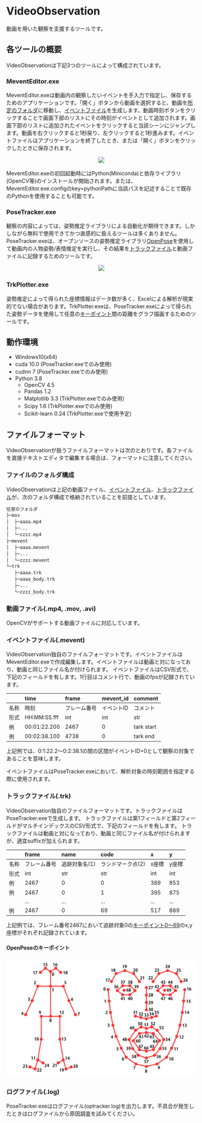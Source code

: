 # VideoObservation
動画を用いた観察を支援するツールです。

## 各ツールの概要
VideoObservationは下記3つのツールによって構成されています。
### MeventEditor.exe
MeventEditor.exeは動画内の観察したいイベントを手入力で指定し、保存するためのアプリケーションです。「開く」ボタンから動画を選択すると、動画を[所定のフォルダ](#ファイルのフォルダ構成)に移動し、[イベントファイル](#イベントファイルmevent)を生成します。動画時刻ボタンをクリックすることで画面下部のリストにその時刻がイベントとして追加されます。画面下部のリストに追加されたイベントをクリックすると当該シーンにジャンプします。動画を右クリックすると1秒戻り、左クリックすると1秒進みます。イベントファイルはアプリケーションを終了したとき、または「開く」ボタンをクリックしたときに保存されます。
<p align="center">
  <img src="https://user-images.githubusercontent.com/49755007/108160152-e259cb00-712b-11eb-8f64-98a5d811b043.png" width="500">
</p>
MeventEditor.exeの初回起動時にはPython(Miniconda)と依存ライブラリ(OpenCV等)のインストールが開始されます。または、MeventEditor.exe.configのkey=pythonPathに当該パスを記述することで既存のPythonを使用することも可能です。

### PoseTracker.exe
観察の内容によっては、姿勢推定ライブラリによる自動化が期待できます。しかしながら無料で使用できてかつ直感的に扱えるツールは多くありません。
PoseTracker.exeは、オープンソースの姿勢推定ライブラリ[OpenPose](https://github.com/CMU-Perceptual-Computing-Lab/openpose)を使用して動画内の人物姿勢/表情推定を実行し、その結果を[トラックファイル](#トラックファイル)と動画ファイルに記録するためのツールです。
<p align="center">
  <img src="https://user-images.githubusercontent.com/49755007/108652037-7a79fa80-7506-11eb-9d76-b53367db9d6e.png" width="600">
</p>

### TrkPlotter.exe
姿勢推定によって得られた座標情報はデータ数が多く、Excelによる解析が現実的でない場合があります。TrkPlotter.exeは、PoseTracker.exeによって得られた姿勢データを使用して任意の[キーポイント](#OpenPoseのキーポイント)間の距離をグラフ描画するためのツールです。

## 動作環境
- Windows10(x64)
- cuda 10.0 (PoseTracker.exeでのみ使用)
- cudnn 7 (PoseTracker.exeでのみ使用)
- Python 3.8
  - OpenCV 4.5
  - Pandas 1.2
  - Matplotlib 3.3 (TrkPlotter.exeでのみ使用)
  - Scipy 1.6 (TrkPlotter.exeでのみ使用)
  - Scikit-learn 0.24 (TrkPlotter.exeで使用予定)
  
## ファイルフォーマット
VideoObservationが扱うファイルフォーマットは次のとおりです。各ファイルを直接テキストエディタで編集する場合は、フォーマットに注意してください。

### ファイルのフォルダ構成
VideoObservationは上記の動画ファイル、[イベントファイル](#イベントファイルmevent)、[トラックファイル](#トラックファイルtrk)が、次のフォルダ構成で格納されていることを前提としています。

```bash
任意のフォルダ
├─mov
│  ├─aaaa.mp4
│  ├─...
│  └─zzzz.mp4
├─mevent
│  ├─aaaa.mevent
│  ├─...
│  └─zzzz.mevent
└─trk
   ├─aaaa.trk
   ├─aaaa_body.trk
   ├─...
   └─zzzz_body.trk
```

### 動画ファイル(.mp4, .mov, .avi)
OpenCVがサポートする動画ファイルに対応しています。

### イベントファイル(.mevent)
VideoObservation独自のファイルフォーマットです。イベントファイルはMeventEditor.exeで作成編集します。イベントファイルは動画と対になっており、動画と同じファイル名が付けられます。
イベントファイルはCSV形式で、下記のフィールドを有します。1行目はコメント行で、動画のfpsが記録されています。

||time|frame|mevent_id|comment|
|:---|:---|:---|:---|:---|
|名称|時刻|フレーム番号|イベントID|コメント|
|形式|HH:MM:SS.fff|int|int|str|
|例|00:01:22.200|2467|0|tark start|
|例|00:02:38.100|4738|0|tark end|

上記例では、0:1:22.2～0:2:38.1の間の区間がイベントID=0として観察の対象であることを意味します。

イベントファイルはPoseTracker.exeにおいて、解析対象の時刻範囲を指定する際に使用されます。

### トラックファイル(.trk)
VideoObservation独自のファイルフォーマットです。トラックファイルはPoseTracker.exeで生成します。
トラックファイルは第1フィールドと第2フィールドがマルチインデックスのCSV形式で、下記のフィールドを有します。
トラックファイルは動画と対になっており、動画と同じファイル名が付けられますが、適宜suffixが加えられます。

||frame|name|code|x|y|
|:---|:---|:---|:---|:---|:---|
|名称|フレーム番号|追跡対象名(1)|ランドマーク点(2)|x座標|y座標|
|形式|int|str|str|int|int|
|例|2467|0|0|389|853|
|例|2467|0|1|395|875|
||...|...|...|...|...|
|例|2467|0|69|517|889|

上記例では、フレーム番号2467において追跡対象0の[キーポイント0～69](#OpenPoseのキーポイント)のx,y座標がそれぞれ記録されています。

#### OpenPoseのキーポイント
![Keypoints of OpenPose](/optracker/img/keypoints.png)

### ログファイル(.log)
PoseTracker.exeはログファイル(optracker.log)を出力します。不具合が発生したときはログファイルから原因調査を試みてください。
